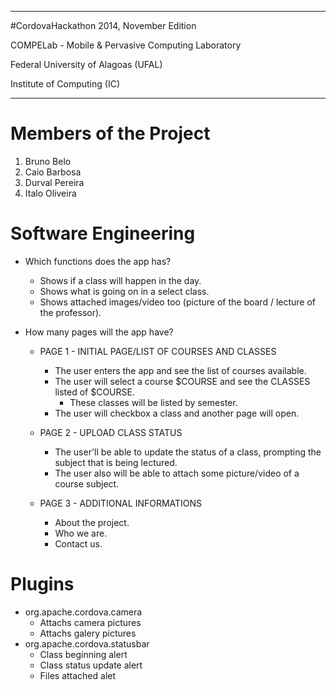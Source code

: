 ---------------------------------------------------

#CordovaHackathon 2014, November Edition 

COMPELab - Mobile & Pervasive Computing Laboratory 

Federal University of Alagoas (UFAL) 

Institute of Computing (IC) 

---------------------------------------------------

# Members of the Project 
1. Bruno Belo 
2. Caio Barbosa 
3. Durval Pereira 
4. Italo Oliveira 

# Software Engineering
- Which functions does the app has?
  - Shows if a class will happen in the day.
  - Shows what is going on in a select class.
  - Shows attached images/video too (picture of the board / lecture of the professor).

- How many pages will the app have?

  - PAGE 1 - INITIAL PAGE/LIST OF COURSES AND CLASSES
    - The user enters the app and see the list of courses available.
    - The user will select a course $COURSE and see the CLASSES listed of $COURSE.
      - These classes will be listed by semester.
    - The user will checkbox a class and another page will open.

  - PAGE 2 - UPLOAD CLASS STATUS
    - The user'll be able to update the status of a class, prompting the subject that is being lectured.
    - The user also will be able to attach some picture/video of a course subject.

  - PAGE 3 - ADDITIONAL INFORMATIONS
    - About the project.
    - Who we are.
    - Contact us.

# Plugins
  - org.apache.cordova.camera
    - Attachs camera pictures
    - Attachs galery pictures
  - org.apache.cordova.statusbar 
    - Class beginning alert
    - Class status update alert
    - Files attached alet
